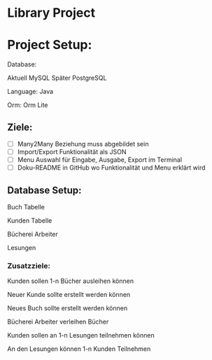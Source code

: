 # Library Project

# Project Setup:

Database: 

Aktuell MySQL 
Später PostgreSQL

Language: Java

Orm: Orm Lite

## Ziele:

- [ ]  Many2Many Beziehung muss abgebildet sein
- [ ]  Import/Export Funktionalität als JSON
- [ ]  Menu Auswahl für Eingabe, Ausgabe, Export im Terminal
- [ ]  Doku-README in GitHub wo Funktionalität und Menu erklärt wird

## Database Setup:

Buch Tabelle

Kunden Tabelle

Bücherei Arbeiter

Lesungen

### **Zusatzziele:**

Kunden sollen 1-n Bücher ausleihen können

Neuer Kunde sollte erstellt werden können

Neues Buch sollte erstellt werden können

Bücherei Arbeiter verleihen Bücher

Kunden sollen an 1-n Lesungen teilnehmen können

An den Lesungen können 1-n Kunden Teilnehmen
